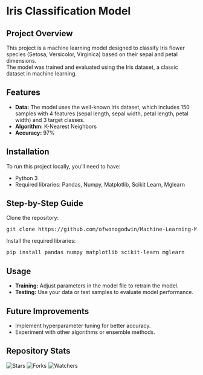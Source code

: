 # Iris Classification Model <br>

## Project Overview
  This project is a machine learning model designed to classify Iris flower species (Setosa, Versicolor, Virginica) based on their sepal and petal dimensions. <br>The model was trained and evaluated using the Iris dataset, a classic dataset in machine learning.<br>

## Features
<ul>
  <li><strong>Data:</strong> The model uses the well-known Iris dataset, which includes 150 samples with 4 features (sepal length, sepal width, petal length, petal width) and 3 target classes.</li>
  <li><strong>Algorithm:</strong> K-Nearest Neighbors</li>
  <li><strong>Accuracy:</strong> 97%</li>
</ul>

## Installation 
<p>To run this project locally, you’ll need to have:</p>
<ul>
  <li>Python 3</li>
  <li>Required libraries: Pandas, Numpy, Matplotlib, Scikit Learn, Mglearn</li>
</ul>

<h2>Step-by-Step Guide</h2>
<p>Clone the repository:</p>
<pre>
git clone https://github.com/ofwonogodwin/Machine-Learning-Model-Classifying-Iris-Species
</pre>
<p>Install the required libraries:</p>
<pre>
pip install pandas numpy matplotlib scikit-learn mglearn
</pre>

<h2>Usage</h2>
<ul>
  <li><strong>Training:</strong> Adjust parameters in the model file to retrain the model.</li>
  <li><strong>Testing:</strong> Use your data or test samples to evaluate model performance.</li>
</ul>

<h2>Future Improvements</h2>
<ul>
  <li>Implement hyperparameter tuning for better accuracy.</li>
  <li>Experiment with other algorithms or ensemble methods.</li>
</ul>

<h2>Repository Stats</h2>
<p>
  <img alt="Stars" src="https://img.shields.io/github/stars/Arison99/Yo-clinic-v.1.0.2?style=social">
  <img alt="Forks" src="https://img.shields.io/github/forks/Arison99/Yo-clinic-v.1.0.2?style=social">
  <img alt="Watchers" src="https://img.shields.io/github/watchers/Arison99/Yo-clinic-v.1.0.2?style=social">
</p>
